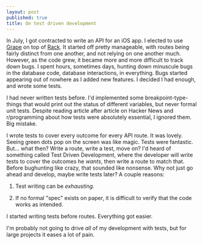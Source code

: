 ```yaml
---
layout: post
published: true
title: On test driven development
---
```


In July, I got contracted to write an API for an iOS app. I elected to use [Grape](https://github.com/intridea/grape) on top of [Rack](http://rack.github.io). It started off pretty manageable, with routes being fairly distinct from one another, and not relying on one another much. However, as the code grew, it became more and more difficult to track down bugs. I spent hours, sometimes days, hunting down minuscule bugs in the database code, database interactions, in everything. Bugs started appearing out of nowhere as I added new features. I decided I had enough, and wrote some tests.

I had never written tests before. I'd implemented some breakpoint-type-things that would print out the status of different variables, but never formal unit tests. Despite reading article after article on Hacker News and r/programming about how tests were absolutely essential, I ignored them. Big mistake.

I wrote tests to cover every outcome for every API route. It was lovely. Seeing green dots pop on the screen was like magic. Tests were fantastic. But... what then? Write a route, write a test, move on? I'd heard of something called Test Driven Development, where the developer will write tests to cover the outcomes he *wants*, then write a route to match that. Before bughunting like crazy, that sounded like nonsense. Why not just go ahead and develop, maybe write tests later? A couple reasons:

1. Test writing can be *exhausting*.

2. If no formal "spec" exists on paper, it is difficult to verify that the code works as intended.

I started writing tests before routes. Everything got easier.

I'm probably not going to drive *all* of my development with tests, but for large projects it eases a lot of pain.
